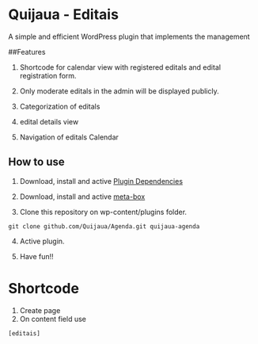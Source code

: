# Quijaua - Editais

A simple and efficient WordPress plugin that implements the  management

##Features

1. Shortcode for calendar view with registered editals and edital registration form.

2. Only moderate editals in the admin will be displayed publicly.

3. Categorization of editals

4. edital details view

5. Navigation of editals Calendar

## How to use

1. Download, install and active [Plugin Dependencies](https://wordpress.org/plugins/plugin-dependencies/)

2. Download, install and active [meta-box](https://github.com/rilwis/meta-box/)

3. Clone this repository on wp-content/plugins folder.

```
git clone github.com/Quijaua/Agenda.git quijaua-agenda
```

4. Active plugin.

5. Have fun!!

# Shortcode

1. Create page
2. On content field use
```
[editais]
```
